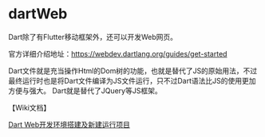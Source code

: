 # dartWeb


Dart除了有Flutter移动框架外，还可以开发Web网页。

官方详细介绍地址：https://webdev.dartlang.org/guides/get-started

Dart文件就是充当操作Html的Dom树的功能，也就是替代了JS的原始用法，不过最终运行时也是将Dart文件编译为JS文件运行，只不过Dart语法比JS的使用更加方便与强大。
Dart就是替代了JQuery等JS框架。

【Wiki文档】

[Dart Web开发环境搭建及新建运行项目](https://github.com/flutteranddart/dartWeb/wiki/Dart-Web%E5%BC%80%E5%8F%91%E7%8E%AF%E5%A2%83%E6%90%AD%E5%BB%BA%E5%8F%8A%E6%96%B0%E5%BB%BA%E8%BF%90%E8%A1%8C%E9%A1%B9%E7%9B%AE)



